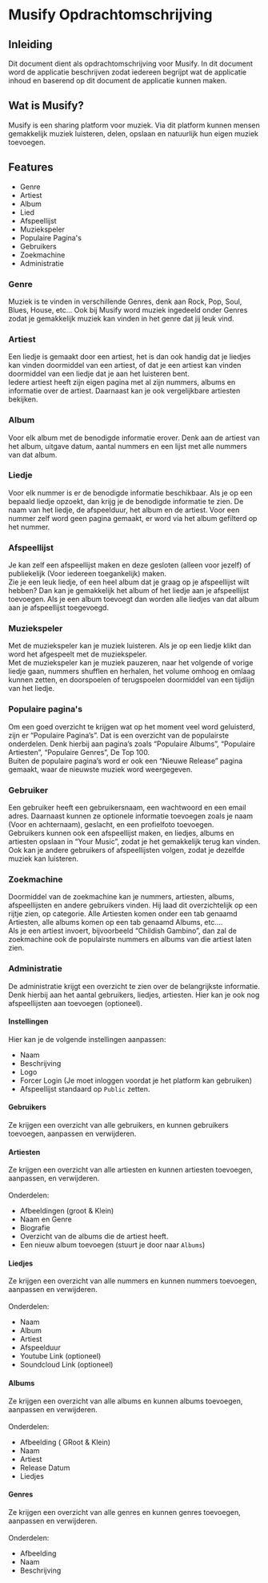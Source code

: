 # Musify Opdrachtomschrijving
## Inleiding
Dit document dient als opdrachtomschrijving voor Musify. 
In dit document word de applicatie beschrijven zodat iedereen begrijpt wat de applicatie inhoud en baserend op dit document de applicatie kunnen maken.

## Wat is Musify?
Musify is een sharing platform voor muziek. 
Via dit platform kunnen mensen gemakkelijk muziek luisteren, delen, opslaan en natuurlijk hun eigen muziek toevoegen.

## Features
* Genre
* Artiest
* Album
* Lied
* Afspeellijst
* Muziekspeler
* Populaire Pagina's 
* Gebruikers
* Zoekmachine
* Administratie

### Genre
Muziek is te vinden in verschillende Genres, denk aan Rock, Pop, Soul, Blues, House, etc... 
Ook bij Musify word muziek ingedeeld onder Genres zodat je gemakkelijk muziek kan vinden in het genre dat jij leuk vind.

### Artiest
Een liedje is gemaakt door een artiest, het is dan ook handig dat je liedjes kan vinden doormiddel van een artiest, 
of dat je een artiest kan vinden doormiddel van een liedje dat je aan het luisteren bent.
<br>
Iedere artiest heeft zijn eigen pagina met al zijn nummers, albums en informatie over de artiest. 
Daarnaast kan je ook vergelijkbare artiesten bekijken.

### Album
Voor elk album met de benodigde informatie erover. 
Denk aan de artiest van het album, uitgave datum, aantal nummers en een lijst met alle nummers van dat album.

### Liedje
Voor elk nummer is er de benodigde informatie beschikbaar. 
Als je op een bepaald liedje opzoekt, dan krijg je de benodigde informatie te zien. 
De naam van het liedje, de afspeelduur, het album en de artiest.
Voor een nummer zelf word geen pagina gemaakt, er word via het album gefilterd op het nummer.

### Afspeellijst
Je kan zelf een afspeellijst maken en deze gesloten (alleen voor jezelf) of publiekelijk (Voor iedereen toegankelijk) maken.
<br>
Zie je een leuk liedje, of een heel album dat je graag op je afspeellijst wilt hebben? 
Dan kan je gemakkelijk het album of het liedje aan je afspeellijst toevoegen.
Als je een album toevoegt dan worden alle liedjes van dat album aan je afspeellijst toegevoegd.

### Muziekspeler
Met de muziekspeler kan je muziek luisteren. 
Als je op een liedje klikt dan word het afgespeelt met de muziekspeler. 
<br>
Met de muziekspeler kan je muziek pauzeren, naar het volgende of vorige liedje gaan, nummers shufflen en herhalen, 
het volume omhoog en omlaag kunnen zetten, en doorspoelen of terugspoelen doormiddel van een tijdlijn van het liedje.

### Populaire pagina's 
Om een goed overzicht te krijgen wat op het moment veel word geluisterd, zijn er “Populaire Pagina’s”. 
Dat is een overzicht van de populairste onderdelen. 
Denk hierbij aan pagina’s zoals “Populaire Albums”, “Populaire Artiesten”, “Populaire Genres”, De Top 100. 
<br>
Buiten de populaire pagina’s word er ook een “Nieuwe Release” pagina gemaakt, waar de nieuwste muziek word weergegeven.

### Gebruiker
Een gebruiker heeft een gebruikersnaam, een wachtwoord en een email adres. 
Daarnaast kunnen ze optionele informatie toevoegen zoals je naam (Voor en achternaam), geslacht, en een profielfoto toevoegen.
<br>
Gebruikers kunnen ook een afspeellijst maken, en liedjes, albums en artiesten opslaan in “Your Music”, zodat je het gemakkelijk terug kan vinden. 
Ook kan je andere gebruikers of afspeellijsten volgen, zodat je dezelfde muziek kan luisteren. 

### Zoekmachine
Doormiddel van de zoekmachine kan je nummers, artiesten, albums, afspeellijsten en andere gebruikers vinden. 
Hij laad dit overzichtelijk op een rijtje zien, op categorie. 
Alle Artiesten komen onder een tab genaamd Artiesten, alle albums komen op een tab genaamd Albums, etc….
<br>
Als je een artiest invoert, bijvoorbeeld “Childish Gambino”, dan zal de zoekmachine ook de populairste nummers en albums van die artiest laten zien. 

### Administratie
De administratie krijgt een overzicht te zien over de belangrijkste informatie. 
Denk hierbij aan het aantal gebruikers, liedjes, artiesten. Hier kan je ook nog afspeellijsten aan toevoegen (optioneel).

#### Instellingen
Hier kan je de volgende instellingen aanpassen:
* Naam
* Beschrijving
* Logo
* Forcer Login (Je moet inloggen voordat je het platform kan gebruiken)
* Afspeellijst standaard op `Public` zetten.

#### Gebruikers
Ze krijgen een overzicht van alle gebruikers, en kunnen gebruikers toevoegen, aanpassen en verwijderen.

#### Artiesten
Ze krijgen een overzicht van alle artiesten en kunnen artiesten toevoegen, aanpassen, en verwijderen.
<br> <br>
Onderdelen:
* Afbeeldingen (groot & Klein)
* Naam en Genre
* Biografie
* Overzicht van de albums die de artiest heeft.
* Een nieuw album toevoegen (stuurt je door naar `Albums`)

#### Liedjes
Ze krijgen een overzicht van alle nummers en kunnen nummers toevoegen, aanpassen en verwijderen.
<br><br>
Onderdelen:
* Naam
* Album
* Artiest
* Afspeelduur
* Youtube Link		(optioneel)
* Soundcloud Link	(optioneel)

#### Albums
Ze krijgen een overzicht van alle albums en kunnen albums toevoegen, aanpassen en verwijderen.
<br> <br>
Onderdelen:
* Afbeelding ( GRoot & Klein)
* Naam
* Artiest
* Release Datum
* Liedjes

#### Genres
Ze krijgen een overzicht van alle genres en kunnen genres toevoegen, aanpassen en verwijderen.
<br> <br>
Onderdelen:
* Afbeelding
* Naam
* Beschrijving





